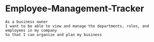 # Employee-Management-Tracker

```
As a business owner
I want to be able to view and manage the departments, roles, and employees in my company
So that I can organize and plan my business

```